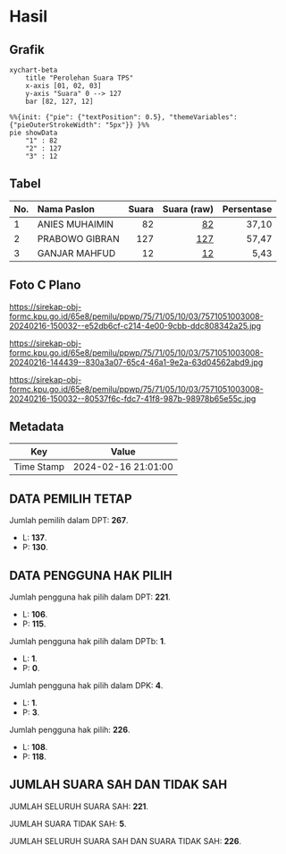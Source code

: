 # Hasil

## Grafik

```mermaid
xychart-beta
    title "Perolehan Suara TPS"
    x-axis [01, 02, 03]
    y-axis "Suara" 0 --> 127
    bar [82, 127, 12]
```

```mermaid
%%{init: {"pie": {"textPosition": 0.5}, "themeVariables": {"pieOuterStrokeWidth": "5px"}} }%%
pie showData
    "1" : 82
    "2" : 127
    "3" : 12
```

## Tabel

| No. | Nama Paslon    | Suara | Suara (raw) | Persentase |
|:--- |:-------------- | -----:| -----------:| ----------:|
| 1   | ANIES MUHAIMIN | 82    | [82][p-1]   | 37,10      |
| 2   | PRABOWO GIBRAN | 127   | [127][p-2]  | 57,47      |
| 3   | GANJAR MAHFUD  | 12    | [12][p-3]   | 5,43       |


[p-1]: https://github.com/gigit-pemilu/pemilu-2024-75-gorontalo/blob/main/pilpres/hitung-suara/sub/75-gorontalo/sub/71-kota-gorontalo/sub/05-kota-timur/sub/1003-heledulaa-utara/sub/008-tps/sub/paslon-1.txt
[p-2]: https://github.com/gigit-pemilu/pemilu-2024-75-gorontalo/blob/main/pilpres/hitung-suara/sub/75-gorontalo/sub/71-kota-gorontalo/sub/05-kota-timur/sub/1003-heledulaa-utara/sub/008-tps/sub/paslon-2.txt
[p-3]: https://github.com/gigit-pemilu/pemilu-2024-75-gorontalo/blob/main/pilpres/hitung-suara/sub/75-gorontalo/sub/71-kota-gorontalo/sub/05-kota-timur/sub/1003-heledulaa-utara/sub/008-tps/sub/paslon-3.txt

## Foto C Plano

https://sirekap-obj-formc.kpu.go.id/65e8/pemilu/ppwp/75/71/05/10/03/7571051003008-20240216-150032--e52db6cf-c214-4e00-9cbb-ddc808342a25.jpg

https://sirekap-obj-formc.kpu.go.id/65e8/pemilu/ppwp/75/71/05/10/03/7571051003008-20240216-144439--830a3a07-65c4-46a1-9e2a-63d04562abd9.jpg

https://sirekap-obj-formc.kpu.go.id/65e8/pemilu/ppwp/75/71/05/10/03/7571051003008-20240216-150032--80537f6c-fdc7-41f8-987b-98978b65e55c.jpg


## Metadata

| Key        | Value               |
| ---------- | ------------------- |
| Time Stamp | 2024-02-16 21:01:00 |


## DATA PEMILIH TETAP

Jumlah pemilih dalam DPT: **267**.
 * L: **137**.
 * P: **130**.

## DATA PENGGUNA HAK PILIH

Jumlah pengguna hak pilih dalam DPT: **221**.
 * L: **106**.
 * P: **115**.

Jumlah pengguna hak pilih dalam DPTb: **1**.
 * L: **1**.
 * P: **0**.

Jumlah pengguna hak pilih dalam DPK: **4**.
 * L: **1**.
 * P: **3**.

Jumlah pengguna hak pilih: **226**.
 * L: **108**.
 * P: **118**.

## JUMLAH SUARA SAH DAN TIDAK SAH

JUMLAH SELURUH SUARA SAH: **221**.

JUMLAH SUARA TIDAK SAH: **5**.

JUMLAH SELURUH SUARA SAH DAN SUARA TIDAK SAH: **226**.


